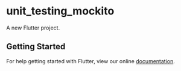 # unit_testing_mockito

A new Flutter project.

## Getting Started

For help getting started with Flutter, view our online
[documentation](https://flutter.io/).
